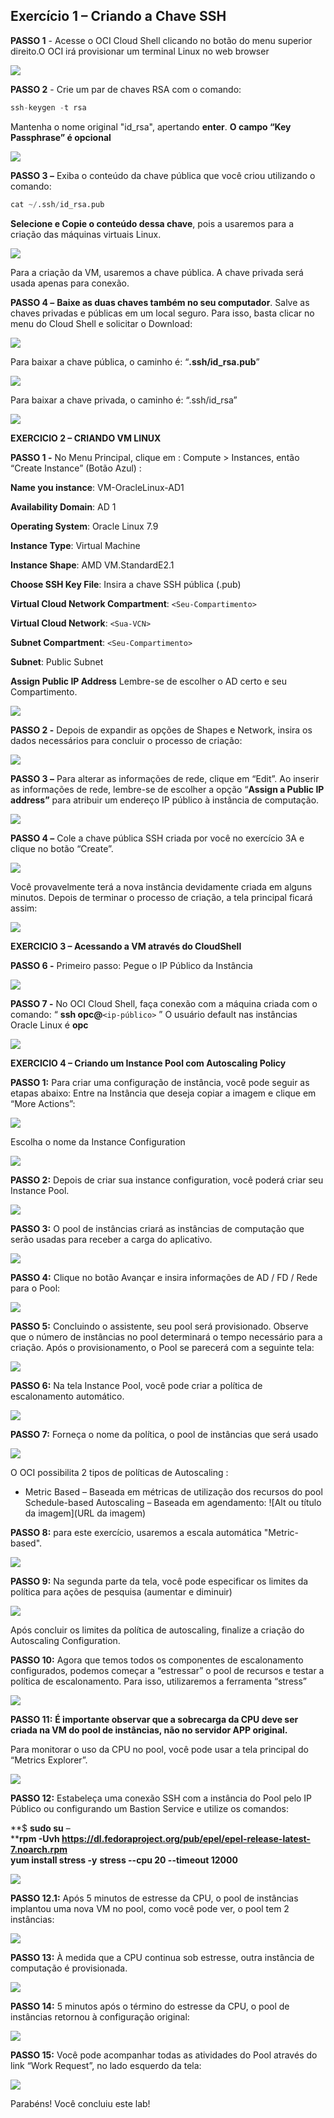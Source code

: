 ## Exercício 1 – Criando a Chave SSH

**PASSO 1** - Acesse o OCI Cloud Shell clicando no botão do menu superior direito.O OCI irá provisionar um terminal Linux no web browser

![](images/1img1.PNG)

**PASSO 2** - Crie um par de chaves RSA com o  comando: 
```python
ssh-keygen -t rsa
```
Mantenha o nome original "id_rsa", apertando **enter**. **O campo “Key Passphrase” é opcional**

![](images/1img2.PNG)

**PASSO 3 –**  Exiba o conteúdo da chave pública que você criou utilizando o comando:
```python
cat ~/.ssh/id_rsa.pub
```
**Selecione e Copie o conteúdo dessa chave**, pois a usaremos para a criação das máquinas virtuais Linux.

![](images/1img3.PNG)


Para a criação da VM, usaremos a chave pública. A chave privada será usada apenas para conexão.

**PASSO 4 –**  **Baixe as duas chaves também no seu computador**. Salve as chaves privadas e públicas em um local seguro. Para isso, basta clicar no menu do Cloud Shell e solicitar o Download:

![](images/1img4.PNG)

 Para baixar a chave pública, o caminho é: “**.ssh/id_rsa.pub**”

![](images/1img4_1.PNG)


Para baixar a chave privada, o caminho é: “.ssh/id_rsa”

![](images/1img4_2.PNG)

**EXERCICIO 2 – CRIANDO VM LINUX**

**PASSO 1 -**  No Menu Principal, clique em : Compute > Instances, então “Create Instance” (Botão Azul) :

**Name you instance**: VM-OracleLinux-AD1

**Availability Domain**: AD 1

**Operating System**: Oracle Linux 7.9

**Instance Type**: Virtual Machine

**Instance Shape**: AMD VM.StandardE2.1

**Choose SSH Key File**: Insira a chave SSH pública (.pub)

**Virtual Cloud Network Compartment**: `<Seu-Compartimento>`

**Virtual Cloud Network**: `<Sua-VCN>`

**Subnet Compartment**: `<Seu-Compartimento>`

**Subnet**: Public Subnet

**Assign Public IP Address**
Lembre-se de escolher o AD certo e seu Compartimento.

![](images/2img1.PNG)

**PASSO 2 -**  Depois de expandir as opções de Shapes e Network, insira os dados necessários para concluir o processo de criação:

![](images/2img2.PNG)


**PASSO 3 –**  Para alterar as informações de rede, clique em “Edit”. Ao inserir as informações de rede, lembre-se de escolher a opção “**Assign a Public IP address”** para atribuir um endereço IP público à instância de computação.

![](images/2img3.PNG)


**PASSO 4 –**  Cole a chave pública SSH criada por você no exercício 3A e clique no botão “Create”.

![](images/2img4.PNG)

Você provavelmente terá a nova instância devidamente criada em alguns minutos. Depois de terminar o processo de criação, a tela principal ficará assim:

![](images/2img4_1.PNG)


**EXERCICIO 3 – Acessando a VM através do CloudShell**

**PASSO 6 -**  Primeiro passo: Pegue o IP Público da Instância

![](images/3img6.PNG)


**PASSO 7 -**  No OCI Cloud Shell, faça conexão com a máquina criada com o comando:
“ **ssh opc@**`<ip-público>` ”
O usuário default nas instâncias Oracle Linux é **opc**

![](images/3img7.PNG)


**EXERCICIO 4 – Criando um Instance Pool com Autoscaling Policy**

**PASSO 1:** Para criar uma configuração de instância, você pode seguir as etapas abaixo:
Entre na Instância que deseja copiar a imagem e clique em “More Actions”:

![](images/4img1.PNG)


Escolha o nome da Instance Configuration

![](images/4img1_1.PNG)

 **PASSO 2:** Depois de criar sua instance configuration, você poderá criar seu Instance Pool.

 ![](images/4img2.PNG)


**PASSO 3:** O pool de instâncias criará as instâncias de computação que serão usadas para receber a carga do aplicativo.

![](images/4img3.PNG)


**PASSO 4:** Clique no botão Avançar e insira informações de AD / FD / Rede para o Pool:

![](images/4img4.PNG)


**PASSO 5:** Concluindo o assistente, seu pool será provisionado. Observe que o número de instâncias no pool determinará o tempo necessário para a criação.
Após o provisionamento, o Pool se parecerá com a seguinte tela:

![](images/4img5.PNG)


**PASSO 6:** Na tela Instance Pool, você pode criar a política de escalonamento automático.

![](images/4img6.PNG)


**PASSO 7:** Forneça o nome da política, o pool de instâncias que será usado

![](images/4img7.PNG)

O OCI possibilita 2 tipos de políticas de Autoscaling :

 - Metric Based – Baseada em métricas de utilização dos recursos do pool
   Schedule-based Autoscaling – Baseada em agendamento:
   ![Alt ou título da imagem](URL da imagem)


**PASSO 8:** para este exercício, usaremos a escala automática "Metric-based".

![](images/4img8.PNG)

**PASSO 9:** Na segunda parte da tela, você pode especificar os limites da política para ações de pesquisa (aumentar e diminuir)

![](images/4img9.PNG)

Após concluir os limites da política de autoscaling, finalize a criação do Autoscaling Configuration.

**PASSO 10:** Agora que temos todos os componentes de escalonamento configurados, podemos começar a “estressar” o pool de recursos e testar a política de escalonamento. Para isso, utilizaremos a ferramenta “stress”

![](images/4img10.PNG)

**PASSO 11:** **É importante observar que a sobrecarga da CPU deve ser criada na VM do pool de instâncias, não no servidor APP original.**

Para monitorar o uso da CPU no pool, você pode usar a tela principal do “Metrics Explorer”.

![](images/4img11.PNG)

**PASSO 12:** Estabeleça uma conexão SSH com a instância do Pool pelo IP Público ou configurando um Bastion Service e utilize os comandos:

**$ **sudo su** –  
 ****rpm -Uvh https://dl.fedoraproject.org/pub/epel/epel-release-latest-7.noarch.rpm**  
  **yum install stress -y**
**stress --cpu 20 --timeout 12000**

![](images/4img12.PNG)

**PASSO 12.1:** Após 5 minutos de estresse da CPU, o pool de instâncias implantou uma nova VM no pool, como você pode ver, o pool tem 2 instâncias:

![](images/4img12_1.PNG)

**PASSO 13:** À medida que a CPU continua sob estresse, outra instância de computação é provisionada.

![](images/4img13.PNG)

**PASSO 14:** 5 minutos após o término do estresse da CPU, o pool de instâncias retornou à configuração original:

![](images/4img14.PNG)

**PASSO 15:** Você pode acompanhar todas as atividades do Pool através do link “Work Request”, no lado esquerdo da tela:

![](images/4img15.PNG)

Parabéns! Você concluiu este lab!
